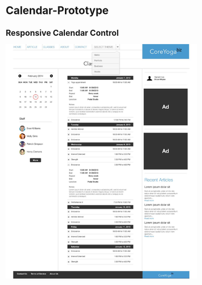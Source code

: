 Calendar-Prototype
==================

## Responsive Calendar Control

![Responsive Calendar](public/Calendar.jpg "Responsive Calendar")